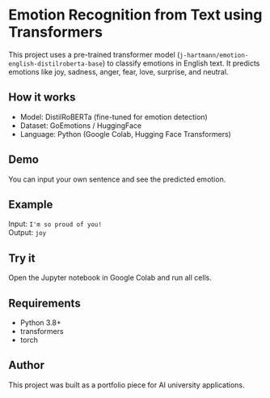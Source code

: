 # Emotion Recognition from Text using Transformers

This project uses a pre-trained transformer model (`j-hartmann/emotion-english-distilroberta-base`) to classify emotions in English text. It predicts emotions like joy, sadness, anger, fear, love, surprise, and neutral.

## How it works
- Model: DistilRoBERTa (fine-tuned for emotion detection)
- Dataset: GoEmotions / HuggingFace
- Language: Python (Google Colab, Hugging Face Transformers)

## Demo
You can input your own sentence and see the predicted emotion.

## Example
Input: `I'm so proud of you!`  
Output: `joy`

## Try it
Open the Jupyter notebook in Google Colab and run all cells.

## Requirements
- Python 3.8+
- transformers
- torch

## Author
This project was built as a portfolio piece for AI university applications.
